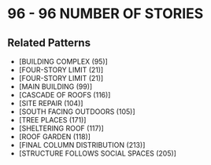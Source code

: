 # 96 - 96 NUMBER OF STORIES

## Related Patterns

- [BUILDING COMPLEX (95)]
- [FOUR-STORY LIMIT (21)]
- [FOUR-STORY LIMIT (21)]
- [MAIN BUILDING (99)]
- [CASCADE OF ROOFS (116)]
- [SITE REPAIR (104)]
- [SOUTH FACING OUTDOORS (105)]
- [TREE PLACES (171)]
- [SHELTERING ROOF (117)]
- [ROOF GARDEN (118)]
- [FINAL COLUMN DISTRIBUTION (213)]
- [STRUCTURE FOLLOWS SOCIAL SPACES (205)]

